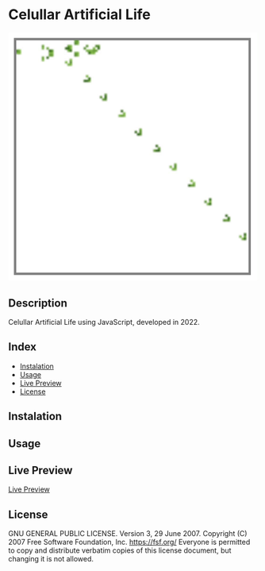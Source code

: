 # Celullar Artificial Life

![CELULLAR ARTIFICIAL LIFE](./screenshot.gif)

## Description

Celullar Artificial Life using JavaScript, developed in 2022.

## Index

- [Instalation](#instalation)
- [Usage](#usage)
- [Live Preview](#live-preview)
- [License](#license)

## Instalation

## Usage

## Live Preview

[Live Preview](https://66ea13afae29c1b1bc1ab1f3--sparkling-hotteok-5cc55c.netlify.app/)

## License

GNU GENERAL PUBLIC LICENSE. Version 3, 29 June 2007. Copyright (C) 2007 Free Software Foundation, Inc. <https://fsf.org/> Everyone is permitted to copy and distribute verbatim copies of this license document, but changing it is not allowed.
